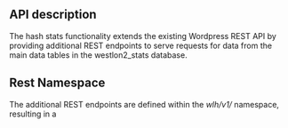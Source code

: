 


## API description
The hash stats functionality extends the existing Wordpress REST API by providing additional REST endpoints to serve requests for data from the main data tables in the westlon2_stats database.  

## Rest Namespace
The additional REST endpoints are defined within the *wlh/v1/* namespace, resulting in a 
<!--stackedit_data:
eyJoaXN0b3J5IjpbLTgyNDM1MjMwOCwtMTQxMDUyMzkzMF19
-->